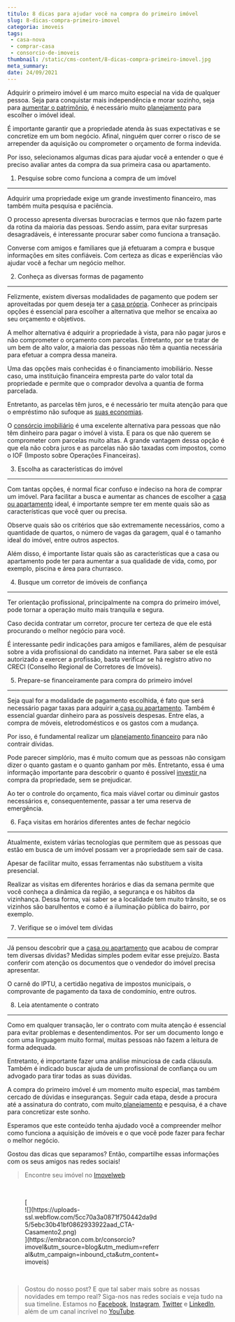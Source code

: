 ```yaml
---
titulo: 8 dicas para ajudar você na compra do primeiro imóvel
slug: 8-dicas-compra-primeiro-imovel
categoria: imoveis
tags:
 - casa-nova
 - comprar-casa
 - consorcio-de-imoveis
thumbnail: /static/cms-content/8-dicas-compra-primeiro-imovel.jpg
meta_summary: 
date: 24/09/2021
---
```

Adquirir o primeiro imóvel é um marco muito especial na vida de qualquer pessoa. Seja para conquistar mais independência e morar sozinho, seja para [aumentar o patrimônio](https://www.embracon.com.br/blog/e-possivel-aumentar-o-patrimonio-saiba-aqui), é necessário muito [planejamento](https://www.embracon.com.br/blog/planejamento-financeiro-um-guia-para-as-financas-nao-sairem-de-controle) para escolher o imóvel ideal.

É importante garantir que a propriedade atenda às suas expectativas e se concretize em um bom negócio. Afinal, ninguém quer correr o risco de se arrepender da aquisição ou comprometer o orçamento de forma indevida.

Por isso, selecionamos algumas dicas para ajudar você a entender o que é preciso avaliar antes da compra da sua primeira casa ou apartamento.

1. Pesquise sobre como funciona a compra de um imóvel
-----------------------------------------------------

Adquirir uma propriedade exige um grande investimento financeiro, mas também muita pesquisa e paciência.

O processo apresenta diversas burocracias e termos que não fazem parte da rotina da maioria das pessoas. Sendo assim, para evitar surpresas desagradáveis, é interessante procurar saber como funciona a transação.

Converse com amigos e familiares que já efetuaram a compra e busque informações em sites confiáveis. Com certeza as dicas e experiências vão ajudar você a fechar um negócio melhor.

2. Conheça as diversas formas de pagamento
------------------------------------------

Felizmente, existem diversas modalidades de pagamento que podem ser aproveitadas por quem deseja ter a [casa própria](https://www.embracon.com.br/consorcio-de-imoveis). Conhecer as principais opções é essencial para escolher a alternativa que melhor se encaixa ao seu orçamento e objetivos.

A melhor alternativa é adquirir a propriedade à vista, para não pagar juros e não comprometer o orçamento com parcelas. Entretanto, por se tratar de um bem de alto valor, a maioria das pessoas não têm a quantia necessária para efetuar a compra dessa maneira.

Uma das opções mais conhecidas é o financiamento imobiliário. Nesse caso, uma instituição financeira empresta parte do valor total da propriedade e permite que o comprador devolva a quantia de forma parcelada.

Entretanto, as parcelas têm juros, e é necessário ter muita atenção para que o empréstimo não sufoque as [suas economias](https://www.embracon.com.br/blog/afinal-quais-sao-as-diferencas-entre-poupar-economizar-e-investir).

O [consórcio imobiliário](https://www.embracon.com.br/consorcio-de-imoveis) é uma excelente alternativa para pessoas que não têm dinheiro para pagar o imóvel à vista. E para os que não querem se comprometer com parcelas muito altas. A grande vantagem dessa opção é que ela não cobra juros e as parcelas não são taxadas com impostos, como o IOF (Imposto sobre Operações Financeiras).

3. Escolha as características do imóvel
---------------------------------------

Com tantas opções, é normal ficar confuso e indeciso na hora de comprar um imóvel. Para facilitar a busca e aumentar as chances de escolher a [casa ou apartamento](https://www.embracon.com.br/consorcio-de-imoveis) ideal, é importante sempre ter em mente quais são as características que você quer ou precisa.

Observe quais são os critérios que são extremamente necessários, como a quantidade de quartos, o número de vagas da garagem, qual é o tamanho ideal do imóvel, entre outros aspectos.

Além disso, é importante listar quais são as características que a casa ou apartamento pode ter para aumentar a sua qualidade de vida, como, por exemplo, piscina e área para churrasco.

4. Busque um corretor de imóveis de confiança
---------------------------------------------

Ter orientação profissional, principalmente na compra do primeiro imóvel, pode tornar a operação muito mais tranquila e segura.

Caso decida contratar um corretor, procure ter certeza de que ele está procurando o melhor negócio para você.

É interessante pedir indicações para amigos e familiares, além de pesquisar sobre a vida profissional do candidato na internet. Para saber se ele está autorizado a exercer a profissão, basta verificar se há registro ativo no CRECI (Conselho Regional de Corretores de Imóveis).

5. Prepare-se financeiramente para compra do primeiro imóvel
------------------------------------------------------------

Seja qual for a modalidade de pagamento escolhida, é fato que será necessário pagar taxas para adquirir a[ casa ou apartamento](https://www.embracon.com.br/consorcio-de-imoveis). Também é essencial guardar dinheiro para as possíveis despesas. Entre elas, a compra de móveis, eletrodomésticos e os gastos com a mudança.

Por isso, é fundamental realizar um [planejamento financeiro](https://www.embracon.com.br/blog/planejamento-financeiro-um-guia-para-as-financas-nao-sairem-de-controle) para não contrair dívidas.

Pode parecer simplório, mas é muito comum que as pessoas não consigam dizer o quanto gastam e o quanto ganham por mês. Entretanto, essa é uma informação importante para descobrir o quanto é possível [investir ](https://www.embracon.com.br/blog/conheca-4-opcoes-para-quem-quer-comecar-a-investir)na compra da propriedade, sem se prejudicar.

Ao ter o controle do orçamento, fica mais viável cortar ou diminuir gastos necessários e, consequentemente, passar a ter uma reserva de emergência.

6. Faça visitas em horários diferentes antes de fechar negócio
--------------------------------------------------------------

Atualmente, existem várias tecnologias que permitem que as pessoas que estão em busca de um imóvel possam ver a propriedade sem sair de casa.

Apesar de facilitar muito, essas ferramentas não substituem a visita presencial.

Realizar as visitas em diferentes horários e dias da semana permite que você conheça a dinâmica da região, a segurança e os hábitos da vizinhança. Dessa forma, vai saber se a localidade tem muito trânsito, se os vizinhos são barulhentos e como é a iluminação pública do bairro, por exemplo.

7. Verifique se o imóvel tem dívidas
------------------------------------

Já pensou descobrir que a [casa ou apartamento](https://www.embracon.com.br/consorcio-de-imoveis) que acabou de comprar tem diversas dívidas? Medidas simples podem evitar esse prejuízo. Basta conferir com atenção os documentos que o vendedor do imóvel precisa apresentar.

O carnê do IPTU, a certidão negativa de impostos municipais, o comprovante de pagamento da taxa de condomínio, entre outros.

8. Leia atentamente o contrato
------------------------------

Como em qualquer transação, ler o contrato com muita atenção é essencial para evitar problemas e desentendimentos. Por ser um documento longo e com uma linguagem muito formal, muitas pessoas não fazem a leitura de forma adequada.

Entretanto, é importante fazer uma análise minuciosa de cada cláusula. Também é indicado buscar ajuda de um profissional de confiança ou um advogado para tirar todas as suas dúvidas.

A compra do primeiro imóvel é um momento muito especial, mas também cercado de dúvidas e inseguranças. Seguir cada etapa, desde a procura até a assinatura do contrato, com muito[ planejamento](https://www.embracon.com.br/blog/planejamento-financeiro-um-guia-para-as-financas-nao-sairem-de-controle) e pesquisa, é a chave para concretizar este sonho.

Esperamos que este conteúdo tenha ajudado você a compreender melhor como funciona a aquisição de imóveis e o que você pode fazer para fechar o melhor negócio.

Gostou das dicas que separamos? Então, compartilhe essas informações com os seus amigos nas redes sociais!

> Encontre seu imóvel no [Imovelweb](https://www.imovelweb.com.br/?utm_source=blog&utm_medium=brand&utm_campaign=embracondois)

‍

<figure class="w-richtext-figure-type-image w-richtext-align-center" style="max-width:310px">[<div>![](https://uploads-ssl.webflow.com/5cc70a3a0871f750442da9d5/5ebc30b41bf0862933922aad_CTA-Casamento2.png)</div>](https://embracon.com.br/consorcio?imovel&utm_source=blog&utm_medium=referral&utm_campaign=inbound_cta&utm_content=imoveis)</figure>​

> Gostou do nosso post? E que tal saber mais sobre as nossas novidades em tempo real? Siga-nos nas redes sociais e veja tudo na sua timeline. Estamos no [Facebook](https://www.facebook.com/embracon/), [Instagram](https://www.instagram.com/embraconoficial/), [Twitter](https://twitter.com/embracon) e [LinkedIn](https://www.linkedin.com/company/1018875/), além de um canal incrível no [YouTube](https://www.youtube.com/channel/UCL-Y0mv9zc73Iek48NLUBzQ).
